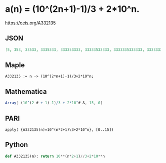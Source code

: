 # a\(n\) \= \(10^\(2n\+1\)\-1\)/3 \+ 2\*10^n\.
https://oeis.org/A332135
## JSON
```JSON
[5, 353, 33533, 3335333, 333353333, 33333533333, 3333335333333, 333333353333333, 33333333533333333, 3333333335333333333, 333333333353333333333, 33333333333533333333333, 3333333333335333333333333, 333333333333353333333333333, 33333333333333533333333333333, 3333333333333335333333333333333]
```
## Maple
```Maple
A332135 := n -> (10^(2*n+1)-1)/3+2*10^n;
```
## Mathematica
```Mathematica
Array[ (10^(2 # + 1)-1)/3 + 2*10^# &, 15, 0]
```
## PARI
```PARI
apply( {A332135(n)=10^(n*2+1)\3+2*10^n}, [0..15])
```
## Python
```Python
def A332135(n): return 10**(n*2+1)//3+2*10**n
```
